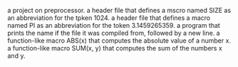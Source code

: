 a project on preprocessor.
a header file that defines a mscro named SIZE as an abbreviation for the tpken 1024.
a header file that defines a macro named PI as an abbreviation for the token 3.1459265359.
a program that prints the name if the file it was compiled from, followed by a new line.
a function-like macro ABS(x) that computes the absolute value of a number x.
a function-like macro SUM(x, y) that computes the sum of the numbers x and y.